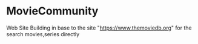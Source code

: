 # MovieCommunity
Web Site Building in base to the site "https://www.themoviedb.org" for the search movies,series directly
